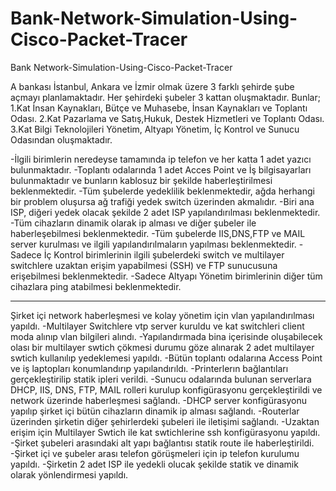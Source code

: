 # Bank-Network-Simulation-Using-Cisco-Packet-Tracer
 Bank Network-Simulation-Using-Cisco-Packet-Tracer
 
 A bankası İstanbul, Ankara ve İzmir olmak üzere 3 farklı şehirde şube açmayı planlamaktadır. Her şehirdeki şubeler 3 kattan oluşmaktadır. Bunlar; 
1.Kat İnsan Kaynakları, Bütçe ve Muhasebe, İnsan Kaynakları ve Toplantı Odası.
2.Kat Pazarlama ve Satış,Hukuk, Destek Hizmetleri ve Toplantı Odası.
3.Kat Bilgi Teknolojileri Yönetim, Altyapı Yönetim, İç Kontrol ve Sunucu Odasından oluşmaktadır.

-İlgili birimlerin neredeyse tamamında ip telefon ve her katta 1 adet yazıcı bulunmaktadır.
-Toplantı odalarında 1 adet Acces Point ve İş bilgisayarları bulunmaktadır ve bunların kablosuz bir şekilde haberleştirilmesi beklenmektedir.
-Tüm şubelerde yedeklilik beklenmektedir, ağda herhangi bir problem oluşursa ağ trafiği yedek switch üzerinden akmalıdır.
-Biri ana ISP, diğeri yedek olacak şekilde 2 adet ISP yapılandırılması beklenmektedir.
-Tüm cihazların dinamik olarak ip alması ve diğer şubeler ile haberleşebilmesi beklenmektedir.
-Tüm şubelerde IIS,DNS,FTP ve MAIL server kurulması ve ilgili yapılandırılmaların yapılması beklenmektedir.
-Sadece İç Kontrol birimlerinin ilgili şubelerdeki switch ve multilayer switchlere uzaktan erişim yapabilmesi (SSH) ve FTP sunucusuna erişebilmesi beklenmektedir.
-Sadece Altyapı Yönetim birimlerinin diğer tüm cihazlara ping atabilmesi beklenmektedir.



--------------------------------------------------------------------------------------------------------------------------

Şirket içi network haberleşmesi ve kolay yönetim için vlan yapılandırılması yapıldı.
-Multilayer Switchlere vtp server kuruldu ve kat switchleri client moda alınıp vlan bilgileri alındı.
-Yapılandırmada bina içerisinde oluşabilecek olası bir multilayer swtich çökmesi durumu göze alınarak 2 adet multilayer swtich kullanılıp yedeklemesi yapıldı.
-Bütün toplantı odalarına Access Point ve iş laptopları konumlandırıp yapılandırıldı.
-Printerlerın bağlantıları gerçekleştirilip statik ipleri verildi.
-Sunucu odalarında bulunan serverlara DHCP, IIS, DNS, FTP, MAIL rolleri kurulup konfigürasyonu gerçekleştirildi ve network üzerinde haberleşmesi sağlandı.
-DHCP server konfigürasyonu yapılıp şirket içi bütün cihazların dinamik ip alması sağlandı.
-Routerlar üzerinden şirketin diğer şehirlerdeki şubeleri ile iletişimi sağlandı.
-Uzaktan erişim için Multilayer Swtich ile kat swtichlerine ssh konfigürasyonu yapıldı.
-Şirket şubeleri arasındaki alt yapı bağlantısı statik route ile haberleştirildi.
-Şirket içi ve şubeler arası telefon görüşmeleri için ip telefon kurulumu yapıldı.
-Şirketin 2 adet ISP ile yedekli olucak şekilde statik ve dinamik olarak yönlendirmesi yapıldı.
